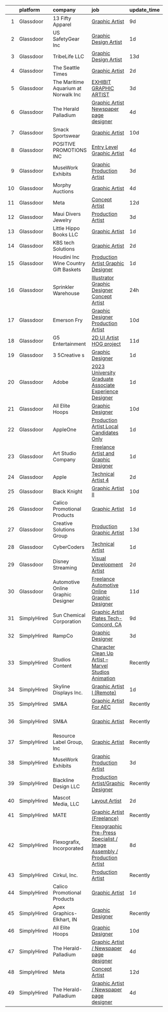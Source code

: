

|    | platform    | company                                 | job                                                                                                                                                                                                                                                                                                                                                                                                                                                                                                                                                                                                                                                                                                                                                                                                                                                                                                                                                                                                                                                                                                                                                                                                                                                                                                                                                                                                                                                | update_time   | location                   |
|---:|:------------|:----------------------------------------|:---------------------------------------------------------------------------------------------------------------------------------------------------------------------------------------------------------------------------------------------------------------------------------------------------------------------------------------------------------------------------------------------------------------------------------------------------------------------------------------------------------------------------------------------------------------------------------------------------------------------------------------------------------------------------------------------------------------------------------------------------------------------------------------------------------------------------------------------------------------------------------------------------------------------------------------------------------------------------------------------------------------------------------------------------------------------------------------------------------------------------------------------------------------------------------------------------------------------------------------------------------------------------------------------------------------------------------------------------------------------------------------------------------------------------------------------------|:--------------|:---------------------------|
|  1 | Glassdoor   | 13 Fifty Apparel                        | [Graphic Artist](https://www.glassdoor.com/partner/jobListing.htm?pos=118&ao=1136043&s=58&guid=00000182bf2d148da6c9295f49865925&src=GD_JOB_AD&t=SR&vt=w&ea=1&cs=1_c6a5878f&cb=1661064779237&jobListingId=1008067040216&jrtk=3-0-1gaviq55ijm5v801-1gaviq562i17e800-c750d9e3a078330c-)                                                                                                                                                                                                                                                                                                                                                                                                                                                                                                                                                                                                                                                                                                                                                                                                                                                                                                                                                                                                                                                                                                                                                               | 9d            | Remote                     |
|  2 | Glassdoor   | US SafetyGear  Inc                      | [Graphic Design Artist](https://www.glassdoor.com/partner/jobListing.htm?pos=130&ao=1136043&s=58&guid=00000182bf2d148da6c9295f49865925&src=GD_JOB_AD&t=SR&vt=w&ea=1&cs=1_c64eaf76&cb=1661064779239&jobListingId=1008081246698&jrtk=3-0-1gaviq55ijm5v801-1gaviq562i17e800-b7ee4dee46da2bf0-)                                                                                                                                                                                                                                                                                                                                                                                                                                                                                                                                                                                                                                                                                                                                                                                                                                                                                                                                                                                                                                                                                                                                                        | 1d            | Warren, OH                 |
|  3 | Glassdoor   | TribeLife LLC                           | [Graphic Design Artist](https://www.glassdoor.com/partner/jobListing.htm?pos=123&ao=1136043&s=58&guid=00000182bf2d148da6c9295f49865925&src=GD_JOB_AD&t=SR&vt=w&ea=1&cs=1_c45751ef&cb=1661064779238&jobListingId=1008057672919&jrtk=3-0-1gaviq55ijm5v801-1gaviq562i17e800-78b0d34efd56eb06-)                                                                                                                                                                                                                                                                                                                                                                                                                                                                                                                                                                                                                                                                                                                                                                                                                                                                                                                                                                                                                                                                                                                                                        | 13d           | Irvine, CA                 |
|  4 | Glassdoor   | The Seattle Times                       | [Graphic Artist](https://www.glassdoor.com/partner/jobListing.htm?pos=122&ao=1136043&s=58&guid=00000182bf2d148da6c9295f49865925&src=GD_JOB_AD&t=SR&vt=w&ea=1&cs=1_3258571b&cb=1661064779238&jobListingId=1008080104146&jrtk=3-0-1gaviq55ijm5v801-1gaviq562i17e800-d637a2610932a36a-)                                                                                                                                                                                                                                                                                                                                                                                                                                                                                                                                                                                                                                                                                                                                                                                                                                                                                                                                                                                                                                                                                                                                                               | 2d            | Seattle, WA                |
|  5 | Glassdoor   | The Maritime Aquarium at Norwalk  Inc   | [EXHIBIT GRAPHIC ARTIST](https://www.glassdoor.com/partner/jobListing.htm?pos=112&ao=1136043&s=58&guid=00000182bf2d148da6c9295f49865925&src=GD_JOB_AD&t=SR&vt=w&ea=1&cs=1_88430fe6&cb=1661064779236&jobListingId=1008076653293&jrtk=3-0-1gaviq55ijm5v801-1gaviq562i17e800-4b072849605ad0df-)                                                                                                                                                                                                                                                                                                                                                                                                                                                                                                                                                                                                                                                                                                                                                                                                                                                                                                                                                                                                                                                                                                                                                       | 3d            | Norwalk, CT                |
|  6 | Glassdoor   | The Herald Palladium                    | [Graphic Artist   Newspaper page designer](https://www.glassdoor.com/partner/jobListing.htm?pos=105&ao=1110586&s=58&guid=00000182bf2d148da6c9295f49865925&src=GD_JOB_AD&t=SR&vt=w&ea=1&cs=1_8daad535&cb=1661064779234&jobListingId=1008073933660&cpc=8795CF9063CD573D&jrtk=3-0-1gaviq55ijm5v801-1gaviq562i17e800-62096e212025d3a6--6NYlbfkN0BLOz3R2tXC2mhUicuG5hSo7xRQA9kfEQniDPT2yh4WeRNJVoEZFR01TCwwwqBh1Y6vOSiAy0RAxGDJvOFJJaTnL_uhcgITD9zbL8z1jkW3llcv7QpfJxBhoUlxYDTSxCF6Mtk2LtjA0dsoVKnCgYGLuQKLIkxPy2RDLUUDNO8W2e5Dj9quGqo0UUEVxbKFCMhtdUb7aBKRtvmful5-YYB_98g-mul9upWiRletxMCrbnwDbDN_oLF4MnfXEqrSitTKTN9q5xUMAEi7SHUx14TN45G0ZG2vWkBR-uOLLwyi2HRVdRMoOYu3l0kaXh0YIIfeb3YPX9M3w7ftfCggOS_uHWeJodrqr7GNftgFWuhWk8_SPXhUDfS9jFY0epXF7YLeIelZtaLMSEl2ySO-bJcKrn95BZ0Feu86jZJkME18jv3NIulD3oPHgvewaGhJqeC8WLoy9ksVsMxilsXqM7hBdumLBE2AjD3kOHP-nxbYVjoQUU8w-l6idmhOhiizsToj1Qw-2GUkeA%3D%3D)                                                                                                                                                                                                                                                                                                                                                                                                                                                                                                                                                    | 4d            | Remote                     |
|  7 | Glassdoor   | Smack Sportswear                        | [Graphic Artist](https://www.glassdoor.com/partner/jobListing.htm?pos=127&ao=1136043&s=58&guid=00000182bf2d148da6c9295f49865925&src=GD_JOB_AD&t=SR&vt=w&ea=1&cs=1_bb782a57&cb=1661064779239&jobListingId=1008065235900&jrtk=3-0-1gaviq55ijm5v801-1gaviq562i17e800-320cca2b1488d5de-)                                                                                                                                                                                                                                                                                                                                                                                                                                                                                                                                                                                                                                                                                                                                                                                                                                                                                                                                                                                                                                                                                                                                                               | 10d           | Redondo Beach, CA          |
|  8 | Glassdoor   | POSITIVE PROMOTIONS INC                 | [Entry Level Graphic Artist](https://www.glassdoor.com/partner/jobListing.htm?pos=126&ao=1136043&s=58&guid=00000182bf2d148da6c9295f49865925&src=GD_JOB_AD&t=SR&vt=w&ea=1&cs=1_85015303&cb=1661064779238&jobListingId=1008073307555&jrtk=3-0-1gaviq55ijm5v801-1gaviq562i17e800-abfcfeec6f3a09ff-)                                                                                                                                                                                                                                                                                                                                                                                                                                                                                                                                                                                                                                                                                                                                                                                                                                                                                                                                                                                                                                                                                                                                                   | 4d            | Hauppauge, NY              |
|  9 | Glassdoor   | MuseWork Exhibits                       | [Graphic Production Artist](https://www.glassdoor.com/partner/jobListing.htm?pos=102&ao=1110586&s=58&guid=00000182bf2d148da6c9295f49865925&src=GD_JOB_AD&t=SR&vt=w&ea=1&cs=1_e70a4624&cb=1661064779233&jobListingId=1008076709473&cpc=F41FEAB56D215062&jrtk=3-0-1gaviq55ijm5v801-1gaviq562i17e800-f96a2cd4fb90d56d--6NYlbfkN0A88_J8diRoR40SecvWGzcTn95As47YER-7r2OAdsjVnjXRd904aD2oemUfw9FGo8jy9NymnMmS9G1ekduSoOkbDxusoUe6e16lO-r-TiRmq1vA4zKQYYE60iFhA0VOkaPwBGVlZ1anvFPIICRi9dfS6zCY9UFH5QglLgznx55Z_5vF8XntUV7irkUpxgaQHTsz1TJBwfj0zNE7HMHksXdCRHPBfmNQAvQxzS-jtxLJD1P_-el0wtcNtc3X3aziRMJf2kA6KnoSZnSAABQyanqSs_wCMiPPcTnTDiAivNfNnUDqK3e59LCnEf7TaRptcG1t9oHAIiDBh4V9mulRox37NV6FWtla-0N1joNyAb6tKkuOG1tvio_HC3ZcGwga_xTLLMJVnj6EFWUomFWnJKllEWz8hDYoEOrSHHGSe4Q1SGNahbmDn9IZyxpbSEsd1LC9j2-a-UhUoTP7Ez2GxAYwc0gsYpTDgd0nxCRCxZZpDNTsK4fBzXVMm3AtMACxhCw%3D)                                                                                                                                                                                                                                                                                                                                                                                                                                                                                                                                                                                 | 3d            | Texas                      |
| 10 | Glassdoor   | Morphy Auctions                         | [Graphic Artist](https://www.glassdoor.com/partner/jobListing.htm?pos=121&ao=1136043&s=58&guid=00000182bf2d148da6c9295f49865925&src=GD_JOB_AD&t=SR&vt=w&ea=1&cs=1_764aa06e&cb=1661064779238&jobListingId=1008075094174&jrtk=3-0-1gaviq55ijm5v801-1gaviq562i17e800-7cf4dbe0b22367ce-)                                                                                                                                                                                                                                                                                                                                                                                                                                                                                                                                                                                                                                                                                                                                                                                                                                                                                                                                                                                                                                                                                                                                                               | 4d            | Denver, PA                 |
| 11 | Glassdoor   | Meta                                    | [Concept Artist](https://www.glassdoor.com/partner/jobListing.htm?pos=103&ao=1110586&s=58&guid=00000182bf2d148da6c9295f49865925&src=GD_JOB_AD&t=SR&vt=w&cs=1_52e24f5d&cb=1661064779233&jobListingId=1008061777888&cpc=444700D72F2ECBCE&jrtk=3-0-1gaviq55ijm5v801-1gaviq562i17e800-aae3ad01ed4ed6c2--6NYlbfkN0DYl4UJW4r1Vl7FEn6T9F-rD9lpC-0oMJVSiWjK_MGUd8e8cHXcpv6KPyjLHZEfqkVDT8BL02zSvLZZTGN7knFSMSI-jZygp_OG9zh7QPZvCAHiOFcDtVur7VmYunLCuUizArhW-Et_9v3iEo7sq0y7XM0uGKJmfMxSC1vo-MEAIv1D6PV1m4Kuxsoh2-6-6XXsSjyCEnwTyXyWZ9_k7aoBrjMPNiEAFes3cMGm7o4YdlGSnkhnai0xbxuFJUChPfeebi95bPGxZJnv4HbMFbmljTyNp3gVqEU5ooGdfq4uQT8SstBAyh3eUjcz_6i10sXAg613hreaKEWRD1uhvfAbeSmNTuvns6NY9Oy3DobWThY6QTjmaYeNj0kJ7tI5-NcV-tvi-L4IgDZtbDHZZsvFItIWgBkqz0xv1mAPvrxv1_o8ruDdaM0W2yfxyzxQWCD4cRq1DjZQFtjFIzrfK4hJHKY_tLUAVUmVGcgY7urzg1mChXrJJ0n0BlCbuXMxwm_dkOOLHAhlSMyWGmBrKXlKZCrllFHsRQKDzaPpewiWCCjRvmyZmwOafBp3X2wnnQ_JSKXCU_4AsH7DHPO25C-tzQyoa-okwXV4qfsaZO533QOSvBbng9MCCpVBJTxYUYbZnr8F0OwHSG5gfNKuqEa3Fr_yToWqxv1MjedRFYc64YmTuOGtSmE3RoEmAtGT4v_gri8kg_l8X4j__YJHliiDwR1t23W0CkgeZpUxNa4wfzw3bzJlfydoDM0RKD_W2RKgZ9IlPgG5AlRvLHKL8LsBjYy43dfzaNy88DZcLk9uI8WDVHUAv7WULpSaH7LTMVmggc3iSLV0tlekFOI_Ge0GqUouBztfXquS_cumgsz6pZOZwmmBO1pVeR9f5PlQD4jTOvqtLIrJOa_Vslq1jLi-P1OAtR0HVAwzZlTSt3g0zXZKkUP9J9hcYS7d6q3oHwBw8eqEZkaZ6T40NOpewWxKGkaRoacODyHzlBrYogXAX9hg1rAoRrauDRXvG0y6PqZ4e9cSEbsNL5qaGKsLMf1Y-ghWZEvhOZEnLM9YiPDn0U_hzEK90SOUSG-WyLrDszM%3D) | 12d           | Los Angeles, CA            |
| 12 | Glassdoor   | Maui Divers Jewelry                     | [Production Artist](https://www.glassdoor.com/partner/jobListing.htm?pos=119&ao=1136043&s=58&guid=00000182bf2d148da6c9295f49865925&src=GD_JOB_AD&t=SR&vt=w&ea=1&cs=1_e8ab063d&cb=1661064779237&jobListingId=1008076656497&jrtk=3-0-1gaviq55ijm5v801-1gaviq562i17e800-eeec81362c668a71-)                                                                                                                                                                                                                                                                                                                                                                                                                                                                                                                                                                                                                                                                                                                                                                                                                                                                                                                                                                                                                                                                                                                                                            | 3d            | Honolulu, HI               |
| 13 | Glassdoor   | Little Hippo Books  LLC                 | [Graphic Artist](https://www.glassdoor.com/partner/jobListing.htm?pos=120&ao=1136043&s=58&guid=00000182bf2d148da6c9295f49865925&src=GD_JOB_AD&t=SR&vt=w&ea=1&cs=1_0f45dd6b&cb=1661064779237&jobListingId=1008081489117&jrtk=3-0-1gaviq55ijm5v801-1gaviq562i17e800-58c807f4258bd0da-)                                                                                                                                                                                                                                                                                                                                                                                                                                                                                                                                                                                                                                                                                                                                                                                                                                                                                                                                                                                                                                                                                                                                                               | 1d            | Melville, NY               |
| 14 | Glassdoor   | KBS tech Solutions                      | [Graphic Artist](https://www.glassdoor.com/partner/jobListing.htm?pos=111&ao=1136043&s=58&guid=00000182bf2d148da6c9295f49865925&src=GD_JOB_AD&t=SR&vt=w&ea=1&cs=1_8c01eaa8&cb=1661064779236&jobListingId=1008078842398&jrtk=3-0-1gaviq55ijm5v801-1gaviq562i17e800-39c164e3415dcb38-)                                                                                                                                                                                                                                                                                                                                                                                                                                                                                                                                                                                                                                                                                                                                                                                                                                                                                                                                                                                                                                                                                                                                                               | 2d            | Hartford, CT               |
| 15 | Glassdoor   | Houdini Inc   Wine Country Gift Baskets | [Production Artist Graphic Designer](https://www.glassdoor.com/partner/jobListing.htm?pos=107&ao=1110586&s=58&guid=00000182bf2d148da6c9295f49865925&src=GD_JOB_AD&t=SR&vt=w&ea=1&cs=1_32a71c76&cb=1661064779235&jobListingId=1008081441552&cpc=654405A9B1E0A9F5&jrtk=3-0-1gaviq55ijm5v801-1gaviq562i17e800-6b8e0700c5334f2d--6NYlbfkN0B3DslFKMNUluqKc1Wh2wUADIwflRxR_qiwbt9w8aG4zl7B9UCok6ZGwUs9c6IyFHKN08j8QWTfNpi9f5Z3ajPm8_UiV1M4L1VRAiY_SnDyxPsTiAamp9sWMXQ3l8Brt6RjreFaWZ10vKOX1t0z85NxsDs6LfnMfdEADew1eSGWBdEdl73LyAAcR6aPWZp-Ji47SBqDpfPqVgTk-uXes4GWHldrHXrG_bUj55U4Rxgc7QOw1uVqF5TKLYHtpPPIYAqQsPf8vcTZ31WCVqB0vKLbTRawFyNSex5FJJprr0sF3oYYH6cObPG-8akdjXgTmjhI6LLVe7wY9bxfH7iIDDZlXIQpytqjcxP0vybxu8YtSlJmzyOj4WP-S0ruz7C8udptGhOCh4m7SHF-5GdWRjHCcqkzKwCxxqcSd37mEbiJunklLwiZlG6L1ihgxDHIRZ_1KIwbH9I4em6AqCaJ5WrSMzHn6eBWbB7CpjzWQsbBbbkS5W1ib97NFb-tfUEA0dE%3D)                                                                                                                                                                                                                                                                                                                                                                                                                                                                                                                                                                        | 1d            | Fullerton, CA              |
| 16 | Glassdoor   | Sprinkler Warehouse                     | [Illustrator Graphic Designer Concept Artist](https://www.glassdoor.com/partner/jobListing.htm?pos=115&ao=1136043&s=58&guid=00000182bf2d148da6c9295f49865925&src=GD_JOB_AD&t=SR&vt=w&ea=1&cs=1_38a7d38f&cb=1661064779237&jobListingId=1008082704848&jrtk=3-0-1gaviq55ijm5v801-1gaviq562i17e800-3aa528a1c950fa99-)                                                                                                                                                                                                                                                                                                                                                                                                                                                                                                                                                                                                                                                                                                                                                                                                                                                                                                                                                                                                                                                                                                                                  | 24h           | Houston, TX                |
| 17 | Glassdoor   | Emerson Fry                             | [Graphic Designer Production Artist](https://www.glassdoor.com/partner/jobListing.htm?pos=117&ao=1136043&s=58&guid=00000182bf2d148da6c9295f49865925&src=GD_JOB_AD&t=SR&vt=w&ea=1&cs=1_6cfacd5a&cb=1661064779237&jobListingId=1008064990939&jrtk=3-0-1gaviq55ijm5v801-1gaviq562i17e800-b119cf3a5534884f-)                                                                                                                                                                                                                                                                                                                                                                                                                                                                                                                                                                                                                                                                                                                                                                                                                                                                                                                                                                                                                                                                                                                                           | 10d           | Lee, NH                    |
| 18 | Glassdoor   | G5 Entertainment                        | [2D UI Artist  HOG project ](https://www.glassdoor.com/partner/jobListing.htm?pos=114&ao=1136043&s=58&guid=00000182bf2d148da6c9295f49865925&src=GD_JOB_AD&t=SR&vt=w&cs=1_c5443066&cb=1661064779236&jobListingId=1008063559742&jrtk=3-0-1gaviq55ijm5v801-1gaviq562i17e800-aa1f1a05926f2a41-)                                                                                                                                                                                                                                                                                                                                                                                                                                                                                                                                                                                                                                                                                                                                                                                                                                                                                                                                                                                                                                                                                                                                                        | 11d           | Remote                     |
| 19 | Glassdoor   | 3 5Creative s                           | [Graphic Designer](https://www.glassdoor.com/partner/jobListing.htm?pos=129&ao=1136043&s=58&guid=00000182bf2d148da6c9295f49865925&src=GD_JOB_AD&t=SR&vt=w&ea=1&cs=1_3c1f35bb&cb=1661064779239&jobListingId=1008081355591&jrtk=3-0-1gaviq55ijm5v801-1gaviq562i17e800-920012c4e421de41-)                                                                                                                                                                                                                                                                                                                                                                                                                                                                                                                                                                                                                                                                                                                                                                                                                                                                                                                                                                                                                                                                                                                                                             | 1d            | Remote                     |
| 20 | Glassdoor   | Adobe                                   | [2023 University Graduate   Associate Experience Designer](https://www.glassdoor.com/partner/jobListing.htm?pos=124&ao=1136043&s=58&guid=00000182bf2d148da6c9295f49865925&src=GD_JOB_AD&t=SR&vt=w&cs=1_cedf4102&cb=1661064779238&jobListingId=1008081357703&jrtk=3-0-1gaviq55ijm5v801-1gaviq562i17e800-7f0a39667bd9f55a-)                                                                                                                                                                                                                                                                                                                                                                                                                                                                                                                                                                                                                                                                                                                                                                                                                                                                                                                                                                                                                                                                                                                          | 1d            | San Francisco, CA          |
| 21 | Glassdoor   | All Elite Hoops                         | [Graphic Designer](https://www.glassdoor.com/partner/jobListing.htm?pos=125&ao=1136043&s=58&guid=00000182bf2d148da6c9295f49865925&src=GD_JOB_AD&t=SR&vt=w&ea=1&cs=1_133b667a&cb=1661064779238&jobListingId=1008065721437&jrtk=3-0-1gaviq55ijm5v801-1gaviq562i17e800-3a5424c9bdd640c0-)                                                                                                                                                                                                                                                                                                                                                                                                                                                                                                                                                                                                                                                                                                                                                                                                                                                                                                                                                                                                                                                                                                                                                             | 10d           | Remote                     |
| 22 | Glassdoor   | AppleOne                                | [Production Artist   Local Candidates Only](https://www.glassdoor.com/partner/jobListing.htm?pos=110&ao=1110586&s=58&guid=00000182bf2d148da6c9295f49865925&src=GD_JOB_AD&t=SR&vt=w&ea=1&cs=1_db3bc9b5&cb=1661064779236&jobListingId=1008081754947&cpc=9908D8D4413DBB8A&jrtk=3-0-1gaviq55ijm5v801-1gaviq562i17e800-48eeee4b45c455b0--6NYlbfkN0Akmm0SHSm6KXMG3PLe28cvsql5ALZY-VGg2iXYcU3b0_QqRwb6uEYTLIurolMOrvwC5YJNAgQlCFJRKp3qjpwLbK2XZUL9e0AuBEYKbOjWLh1WQMkwjEdv5R1wmADDayZ3u9kD5xbERhE8O5SXEkMA3nkGuAPYt9hf0E3TXdqSfSdf_5Q7Pcg0Te6GkWmKh23qUVTV1OQz_wYr4osB8G0xTHJDGpyqx5qDGOuhYSbBExli4s5vBhGyZZSUB3rKL1RLR0i4s1_AVXA_uBgeU8xIkk8kgrn6xaSIdBhK9TMv42Pm7dfa3s9QCyDw1IIPB8WzjaT2szlKgxMzEQBAtYV-vahsizxk3-rnPOu2BVqI2c_sYQ7Wm_e_p3Ip-OYCAkcCreEfYWQMn0jXxppZeIciwR4QlKGYHpsVRuUvBLR6m6TL_qjwC5bUrWQ1wBLf8jBmhfmPQeT125kOaByhleANCpIn2MqrqLG3xQpyXhfZXgULDjuxnpOUEytygalAU85OCsqvICnwPts-6fBiWAeRdKO7ZYHf3cXZwVjO5ii6lr_CD3OQIs5VF3vbY8-pJeQncp4lGFrCqSPcM55Myaxj)                                                                                                                                                                                                                                                                                                                                                                                                                                                                               | 1d            | Oxnard, CA                 |
| 23 | Glassdoor   | Art Studio Company                      | [Freelance Artist and Graphic Designer](https://www.glassdoor.com/partner/jobListing.htm?pos=106&ao=1110586&s=58&guid=00000182bf2d148da6c9295f49865925&src=GD_JOB_AD&t=SR&vt=w&ea=1&cs=1_cc1de9c8&cb=1661064779234&jobListingId=1008081695157&cpc=334ABAF5D42DC775&jrtk=3-0-1gaviq55ijm5v801-1gaviq562i17e800-9396e9a279fa35b4--6NYlbfkN0ALmgNf42x7YEuTLQ5-efStH_XBJQTIREy_nAcK3-m3BWqXDy3YkN4oAc6b69r1uRLouu2J77DPjcaSY4APfgmbbrU4KVqSQO7uZ39vV_mL8O7pbwT-hghrNhEZLslXU74zVzypJ-0_FWcgjYf_JDjj-yTXcOIAuFFg42xALbDrLBUmgPHGROvLhGqPbmmABkKMflOtuM1wQT1ie7_Uyml1BjMwo0xeX0w5OFeiHnBF_1MU_rRgEiVe2WKmrsXAEP-migkgSoY_XMrzGW_yhmD5bqEFxkUoFUHlQb6nU7qNK8EgB3yqUlt8h3vojlZaMpt3gadZGr6ymnr0EANy74m9sMr3ye84A7PxDdR-YLez3lvGce3EHnCe7ftcRVBk1oFA37aVcRiYRQuJz3a8R2t2emI3_EYHCCULjKX8GLCjAeuIrITbTNVlAeTxYPlSWmImfIF1ldDrIyVxopM5vlyXbyi909Y5z7TyqCYIis1kBj0NbyUsvX5R1hCn8hiKPltQDpt-4w-NAQ%3D%3D)                                                                                                                                                                                                                                                                                                                                                                                                                                                                                                                                                       | 1d            | Cleveland, OH              |
| 24 | Glassdoor   | Apple                                   | [Technical Artist 4](https://www.glassdoor.com/partner/jobListing.htm?pos=104&ao=1110586&s=58&guid=00000182bf2d148da6c9295f49865925&src=GD_JOB_AD&t=SR&vt=w&cs=1_218eded3&cb=1661064779234&jobListingId=1008078131617&cpc=6FC5BA77C9A4CD78&jrtk=3-0-1gaviq55ijm5v801-1gaviq562i17e800-fe1416a032b85239--6NYlbfkN0BvKrLyj5gPmtZO9T8euul8TCxuuKNOtzRJOomxnwSEodTz2Bc-sPZl1dBMH13w-jM492YSUv0nu-JRSjO3y9lAjoraMjyITvd_eA6DGTmFELUbzdH5-lzMZ9xDP8m3tE8YLK8_aeAXPGcwDWndC8ivL0yQ8FSs5lpL2FHr8OUFgvk0QBn0HcTOXKhuO3xUgCbez_CaFcNfPMx5qBUPpU1-AjVMx6Bu3CFdtzEwYlT_qJuITJj6oYTJB5Upqpr6W45NJuWyWJjCrxhz7avJunW4RBlmwrkzsJln_E7177OOnPoHaYPSYvs91aTc8WJ4abIdVuZlWp5WcyYxw51ypvmnhNnm3zCGOUtunBz47oebSvSE9ijkuzgD9m2z_2s9sqv5cR10ykU3beEQiEesLdLF0l8tQpaTZEWmGW6LEw0IZ1ZyI9rzuOva905cljCYMxRuBd5bO0Q7seWdzbuQ-ELz0wsDbyjubIMvjrPPJSnSCOwTeiLIUn95TyMzO89aGbsVvpEy464x0D_1rtgWX1WK0DgFGBvXDBjRhkqGMAGYGrCfm0yEEDEcAJb6xBttndhuP9-YZPKCkd_PR0J6rkImlTVS886WuGStKOhYsqCQCF67r3ORbUPkaaUkJjNa32k55lcsINyq7Pzgzi3bDJZ6g0xUzEHDfYhOU18BJE03YH7lCeZEt_lgmy105FLjd6XsQMoeg-DjgmPbcVQoSAo2crnLnPh9dffQiM5EExizDWY9F61sI0ys8K7hjSPpYEZhBhvNA_N5z_Eu6vbryLrjhvT3iVlPIpTDhyEFKAW28Mi8Obj8d_18z9LXUKAFLMd1BTHI7G_EWQeSZeeYKVcra4DyPsc_QRCc1s_c8SPp7tWGxNwWt4QDDox2IA_GmSZcOlkyVqdfX-2a_6dRXgunQI8byNFN0l9dIjtztRv038KSP4plYFu2FoDYwqoE4G4%3D)                                                                                                                             | 2d            | Seattle, WA                |
| 25 | Glassdoor   | Black Knight                            | [Graphic Artist II](https://www.glassdoor.com/partner/jobListing.htm?pos=128&ao=1136043&s=58&guid=00000182bf2d148da6c9295f49865925&src=GD_JOB_AD&t=SR&vt=w&cs=1_e657f1bb&cb=1661064779239&jobListingId=1008065709140&jrtk=3-0-1gaviq55ijm5v801-1gaviq562i17e800-8df38c131c9eef4f-)                                                                                                                                                                                                                                                                                                                                                                                                                                                                                                                                                                                                                                                                                                                                                                                                                                                                                                                                                                                                                                                                                                                                                                 | 10d           | Jacksonville, FL           |
| 26 | Glassdoor   | Calico Promotional Products             | [Graphic Artist](https://www.glassdoor.com/partner/jobListing.htm?pos=101&ao=1110586&s=58&guid=00000182bf2d148da6c9295f49865925&src=GD_JOB_AD&t=SR&vt=w&ea=1&cs=1_868b9eb2&cb=1661064779233&jobListingId=1008081059192&cpc=56632219D727AB75&jrtk=3-0-1gaviq55ijm5v801-1gaviq562i17e800-41762e46bb39fd3b--6NYlbfkN0DL61m59G0vLrFWarBcur3uKQP_CtW25lhCYWtrcai9UUeGTgFS_bSAmaOBABAcmMT2rsuamD5YCYzhsA6LvffyFY5O2luWjaV0oe--BzJfAi_8C4AT8kiopj9WxLFUXzZCjEtQh37n4Kji_fYPc-LTyk2-DGxON-siRaDL9ch2C7a_sFBhx6DUvDhPB_Jxg5PLqs4cClmWMUFk86wt71clfu85u-LIGGkeiseAXPBPFYA4g1Ubp4F_c3-m2kCispn--Pq5ByOd_ASCzgCYV5HMeGRzwRZs_CQcXFQi_N7pTbuqWZZS7QX0q7pgBHHX-RKuTPby42Bg0NwkfJ4tTG7zcYOOZSqW5ZrE8kk5egnL_wKiHwvc6Ia4zx7i1ld7GNhby0IkaOuBaUgzNrMhdsVr3L-EHnt2uCxwGtm3Yb1V3DL116uzEnE0-XvhpF6Y1Y_GL_2CqLGsC8oIOAH0UhA1O0K9Mx1Ejotas3zjr4oulpEDQ5Q_2oGTVhFVyV_19ME%3D)                                                                                                                                                                                                                                                                                                                                                                                                                                                                                                                                                                                            | 1d            | Celina, OH                 |
| 27 | Glassdoor   | Creative Solutions Group                | [Production Graphic Artist](https://www.glassdoor.com/partner/jobListing.htm?pos=116&ao=1136043&s=58&guid=00000182bf2d148da6c9295f49865925&src=GD_JOB_AD&t=SR&vt=w&ea=1&cs=1_3936e0a5&cb=1661064779237&jobListingId=1008058414839&jrtk=3-0-1gaviq55ijm5v801-1gaviq562i17e800-e4b5e7b557579228-)                                                                                                                                                                                                                                                                                                                                                                                                                                                                                                                                                                                                                                                                                                                                                                                                                                                                                                                                                                                                                                                                                                                                                    | 13d           | Clawson, MI                |
| 28 | Glassdoor   | CyberCoders                             | [Technical Artist](https://www.glassdoor.com/partner/jobListing.htm?pos=109&ao=1110586&s=58&guid=00000182bf2d148da6c9295f49865925&src=GD_JOB_AD&t=SR&vt=w&ea=1&cs=1_5d72abb1&cb=1661064779236&jobListingId=1008081635178&cpc=451933188B21919D&jrtk=3-0-1gaviq55ijm5v801-1gaviq562i17e800-2928c6c4dd1687a4--6NYlbfkN0CpFJQzrgRR8WqXWK1qKKEqALWJw739KlKqr2H-MSI4eoBlI4EFrmor2FYZMP3muM1BfrJgYTyeTcMU37Aa7gjLS1XH40czNDsKGeRGKSZ78eITn3VjIbg_f7XlW4vrOQZZ22rfjoVGb9NMZzNif7oUsA6UHsvCw0KuqT8ILTqlXXXeruWaQ_I7LdcAm8LeDHGbgRe9HeDD1TeL5vGJir-IitvKFoPHH-8Y7YKvIBTRn-Kh557rIJz9Is_goWrorpixBdVtKqPtIIjIgi0vAemmJc-rwdGRGU7BOHm8g_5Si6BhTFfaUPX7DXh5DfPIL9C7UmD5N0hdmx2-2qllP57w3SJCKJ6mDobLoeMsvXRlWt_KFPmRN0-yHDVhzY7CWWNAGR4JhPlHKPj9QkjmrXIfhR52_miqyKHA0cAlMPOLCBMlZtZMEdV83NEUwGXqj87ZCbelYU-eHSdl4gN9qG0VN2Rr6ZC8h4xIH_SLTXzFLRsUi095zrm89Ai1SSCfh1g_v2CswF47mghx2JK5e6IEMOnB_iBB2Uc3km0FVLaV_lvXUILgDz7YPDlas9mK7zxH3koHrixg3ZQMreQ4WOBPWp3FHKyCcOJHIzY87O7oqLpiIQ5M4MdvfiZiPQqpfOcpTy6s4Tv8V0qBpD8i2b93BCqbeeBlzv1WBZFtLA8PGeeirkpUgYV3njxmvzWYLT1EVvJBS5BqbaBZ3IQ-EroVfwJk0Nk8atCbVe8UxKp7Z2G4BedMOvUv_-eovg5HUDcMbJrOI_hk38TxYD8yJZx52nhGg8yUhn6p_QfCSmDANDrwKGXKHPXG-Oog3Dp2v533HWmXYBDZS6MprvMBehAa6b5siTLc1uFvU8YzsjwTIOwA_1sO5OHoLqaFly8Pq0y2q06QT0v571LWlLSMC4jJLGuLL7o7TzpwGBWGLBMrKmxcRToDs6SEqHAAzcxbeInx_x7B6f6E-iVxF_CPzX18TR0ZzgcAl7o%3D)                                                                                          | 1d            | Las Vegas, NV              |
| 29 | Glassdoor   | Disney Streaming                        | [Visual Development Artist](https://www.glassdoor.com/partner/jobListing.htm?pos=113&ao=1136043&s=58&guid=00000182bf2d148da6c9295f49865925&src=GD_JOB_AD&t=SR&vt=w&cs=1_63d07fab&cb=1661064779236&jobListingId=1008078499715&jrtk=3-0-1gaviq55ijm5v801-1gaviq562i17e800-206bbe2fd00bbaa4-)                                                                                                                                                                                                                                                                                                                                                                                                                                                                                                                                                                                                                                                                                                                                                                                                                                                                                                                                                                                                                                                                                                                                                         | 2d            | Glendale, CA               |
| 30 | Glassdoor   | Automotive Online Graphic Designer      | [Freelance Automotive Online Graphic Designer](https://www.glassdoor.com/partner/jobListing.htm?pos=108&ao=1110586&s=58&guid=00000182bf2d148da6c9295f49865925&src=GD_JOB_AD&t=SR&vt=w&ea=1&cs=1_436f9bd8&cb=1661064779235&jobListingId=1008062665826&cpc=654405A9B1E0A9F5&jrtk=3-0-1gaviq55ijm5v801-1gaviq562i17e800-e6cba8c07fc3ce8d--6NYlbfkN0DErd5I9McD7cRkBvdvpgLNNu9G_nar-sNj4cKQCjkRCIjXfPSy6d0xbkvT_D_ecSKPU5kzDGHqsOjaScAUUXJUGrP7g0KKBrC0EO4e1OLVkrrVXnn7f-vdUbM7rPXDvMD-B57H2IXrZzXhxrBqvEGn4_HY80ZEM-UwUUpuvLDQnlVgBdCbn-mi4t41Tci38kxswKE70wZFg6HYmrwtuXAOWjO3jtitQw8y0-XPRnAksa3yHDaeKpoC9b83Z5mxfPBIMpk1IOX0OPimhAs7WuaJq_YhkKvJqLWg45UH5nuMZsHCluuInySm1LJFx3CU3AC7Y3YeFi5VVohRBfFJBsBjoLxd7f8AxXmL_6NkOrTtPu93mVEb_AyAXPsMPpC3zcx8-zutogUt3HoL_6Oxm5mvrxZd-A-VPrJgfCIALyirpukTAxB6vHiVXu1lmUdqVjgq7B9ukU5hp6tjm-acB2ndKb1vztHL1vwLu3rQLabVJyuQLsUw3FaU7-H8f3_bvljlC2_weqU5eN3ImsSFIidc)                                                                                                                                                                                                                                                                                                                                                                                                                                                                                                                                            | 11d           | Remote                     |
| 31 | SimplyHired | Sun Chemical Corporation                | [Graphic Artist Plates Tech- Concord, CA](https://www.simplyhired.com/job/Qm2-8Ql5pIfYn2AdJP8N36mCCSc3A7gX2_k8Ghi98dqzQ3kDe5gLcg?q=graphic+artist)                                                                                                                                                                                                                                                                                                                                                                                                                                                                                                                                                                                                                                                                                                                                                                                                                                                                                                                                                                                                                                                                                                                                                                                                                                                                                                 | 9d            | Concord, CA                |
| 32 | SimplyHired | RampCo                                  | [Graphic Designer](https://www.simplyhired.com/job/z708fynPslNbEQUWFsqSnLVA62yQw5YQ4C7ENMlLlWbf-neFQgIyWA?q=graphic+artist)                                                                                                                                                                                                                                                                                                                                                                                                                                                                                                                                                                                                                                                                                                                                                                                                                                                                                                                                                                                                                                                                                                                                                                                                                                                                                                                        | 3d            | Santa Clara, CA            |
| 33 | SimplyHired | Studios Content                         | [Character Clean Up Artist – Marvel Studios Animation](https://www.simplyhired.com/job/4W3Aw4hbaD5ednHi3UQrQHaDJsqVGaWCvKU1IVTgeMyta4h0NKRVHw?q=graphic+artist)                                                                                                                                                                                                                                                                                                                                                                                                                                                                                                                                                                                                                                                                                                                                                                                                                                                                                                                                                                                                                                                                                                                                                                                                                                                                                    | Recently      | Burbank, CA                |
| 34 | SimplyHired | Skyline Displays Inc.                   | [Graphic Artist I (Remote)](https://www.simplyhired.com/job/wQyeSUW5wB54LbcvYxUfeB6qyKt55GB3gm4oqBaCLs1GL0rE_xLjRA?q=graphic+artist)                                                                                                                                                                                                                                                                                                                                                                                                                                                                                                                                                                                                                                                                                                                                                                                                                                                                                                                                                                                                                                                                                                                                                                                                                                                                                                               | 1d            | United States              |
| 35 | SimplyHired | SM&A                                    | [Graphic Artist For AEC](https://www.simplyhired.com/job/5CBNxdWS8s-GQYBBRb_PwFmc1Z8VCwNq1VuHHAm2zBNcCLh483gh5w?q=graphic+artist)                                                                                                                                                                                                                                                                                                                                                                                                                                                                                                                                                                                                                                                                                                                                                                                                                                                                                                                                                                                                                                                                                                                                                                                                                                                                                                                  | Recently      | Remote                     |
| 36 | SimplyHired | SM&A                                    | [Graphic Artist](https://www.simplyhired.com/job/drsdry12tMjQVs2SfFbBT8B0bDh2C5WD0NA8-ZKI5zI8nc43F8P5Kg?q=graphic+artist)                                                                                                                                                                                                                                                                                                                                                                                                                                                                                                                                                                                                                                                                                                                                                                                                                                                                                                                                                                                                                                                                                                                                                                                                                                                                                                                          | Recently      | San Diego, CA +4 locations |
| 37 | SimplyHired | Resource Label Group, Inc               | [Graphic Artist](https://www.simplyhired.com/job/EkMyS5HXbsp87TMU6lyGe7GcIpAqvPU8qfx4K5ol6Ersohl3GUEdWg?q=graphic+artist)                                                                                                                                                                                                                                                                                                                                                                                                                                                                                                                                                                                                                                                                                                                                                                                                                                                                                                                                                                                                                                                                                                                                                                                                                                                                                                                          | Recently      | Milpitas, CA               |
| 38 | SimplyHired | MuseWork Exhibits                       | [Graphic Production Artist](https://www.simplyhired.com/job/EJpjgqEQxjlhEtwTzQNd6dOfBD0goV_UEhQFgtO8wQne9508qtrKnA?q=graphic+artist)                                                                                                                                                                                                                                                                                                                                                                                                                                                                                                                                                                                                                                                                                                                                                                                                                                                                                                                                                                                                                                                                                                                                                                                                                                                                                                               | 3d            | Texas                      |
| 39 | SimplyHired | Blackline Design LLC                    | [Production Artist/Graphic Designer](https://www.simplyhired.com/job/hcxMXxAK3-E-8bXvVLk3Dq6hfPJ9fPTNOwU6-PgEq02X1F60OEbNXw?q=graphic+artist)                                                                                                                                                                                                                                                                                                                                                                                                                                                                                                                                                                                                                                                                                                                                                                                                                                                                                                                                                                                                                                                                                                                                                                                                                                                                                                      | Recently      | Remote                     |
| 40 | SimplyHired | Mascot Media, LLC                       | [Layout Artist](https://www.simplyhired.com/job/9bFxmNrBkmOh9YXAvpSZIXSF1XV0n8e2UOND4C88EXLGjvhh6cSGQw?q=graphic+artist)                                                                                                                                                                                                                                                                                                                                                                                                                                                                                                                                                                                                                                                                                                                                                                                                                                                                                                                                                                                                                                                                                                                                                                                                                                                                                                                           | 2d            | Fayetteville, AR           |
| 41 | SimplyHired | MATE                                    | [Graphic Artist (Freelance)](https://www.simplyhired.com/job/0DJnr7H5QPjP6G292Zv43b_Hvi4yNpIFWqN_YMlrhz_btdjNhXFehQ?q=graphic+artist)                                                                                                                                                                                                                                                                                                                                                                                                                                                                                                                                                                                                                                                                                                                                                                                                                                                                                                                                                                                                                                                                                                                                                                                                                                                                                                              | Recently      | Los Angeles, CA            |
| 42 | SimplyHired | Flexografix, Incorporated               | [Flexographic Pre-Press Specialist / Image Assembly / Production Artist](https://www.simplyhired.com/job/bz0oEgJfby4f-RdpI_JMI4ypoVfpQkFRzO4C_KdXua79GkJ3W7tZ6g?q=graphic+artist)                                                                                                                                                                                                                                                                                                                                                                                                                                                                                                                                                                                                                                                                                                                                                                                                                                                                                                                                                                                                                                                                                                                                                                                                                                                                  | 8d            | Carol Stream, IL           |
| 43 | SimplyHired | Cirkul, Inc.                            | [Production Artist](https://www.simplyhired.com/job/K26784Z4dwo8HKkNpPZ8mZncgZRaWe6wHcjI57k_UHQjSebRq3U_BQ?q=graphic+artist)                                                                                                                                                                                                                                                                                                                                                                                                                                                                                                                                                                                                                                                                                                                                                                                                                                                                                                                                                                                                                                                                                                                                                                                                                                                                                                                       | Recently      | Tampa, FL                  |
| 44 | SimplyHired | Calico Promotional Products             | [Graphic Artist](https://www.simplyhired.com/job/zdH8f0U1TnwZ8DCEmhh0ahGUJOiVU6eNgqVn2TiJjzn05i5rPYmG9w?q=graphic+artist)                                                                                                                                                                                                                                                                                                                                                                                                                                                                                                                                                                                                                                                                                                                                                                                                                                                                                                                                                                                                                                                                                                                                                                                                                                                                                                                          | 1d            | Celina, OH                 |
| 45 | SimplyHired | Apex Graphics- Elkhart, IN              | [Graphic Designer](https://www.simplyhired.com/job/qglcmHUN2IMR6qgix4SHXm5COfuiv93Y4GkvS_4mRDrC-Cz4a5yZLA?q=graphic+artist)                                                                                                                                                                                                                                                                                                                                                                                                                                                                                                                                                                                                                                                                                                                                                                                                                                                                                                                                                                                                                                                                                                                                                                                                                                                                                                                        | Recently      | Elkhart, IN                |
| 46 | SimplyHired | All Elite Hoops                         | [Graphic Designer](https://www.simplyhired.com/job/NlRkUGulrTojrEVgRuaev59aRbb1nD-IxUFXJz0wBXHTHi2uOKZjgA?q=graphic+artist)                                                                                                                                                                                                                                                                                                                                                                                                                                                                                                                                                                                                                                                                                                                                                                                                                                                                                                                                                                                                                                                                                                                                                                                                                                                                                                                        | 10d           | Remote                     |
| 47 | SimplyHired | The Herald-Palladium                    | [Graphic Artist / Newspaper page designer](https://www.simplyhired.com/job/BfhouoKktYpPlfDx_I5h7YUM0GKI_92rIuSbKH292jr5oOKX4SYrqA?q=graphic+artist)                                                                                                                                                                                                                                                                                                                                                                                                                                                                                                                                                                                                                                                                                                                                                                                                                                                                                                                                                                                                                                                                                                                                                                                                                                                                                                | 4d            | Remote                     |
| 48 | SimplyHired | Meta                                    | [Concept Artist](https://www.simplyhired.com/job/YvzCy6KDuqTo0Lt7PcSlJAlm7HDJjy8K3ib9O6pOQwPMnvHRsXjD0A?q=graphic+artist)                                                                                                                                                                                                                                                                                                                                                                                                                                                                                                                                                                                                                                                                                                                                                                                                                                                                                                                                                                                                                                                                                                                                                                                                                                                                                                                          | 12d           | Menlo Park, CA             |
| 49 | SimplyHired | The Herald-Palladium                    | [Graphic Artist / Newspaper page designer](https://www.simplyhired.com/job/BfhouoKktYpPlfDx_I5h7YUM0GKI_92rIuSbKH292jr5oOKX4SYrqA?q=graphic+artist)                                                                                                                                                                                                                                                                                                                                                                                                                                                                                                                                                                                                                                                                                                                                                                                                                                                                                                                                                                                                                                                                                                                                                                                                                                                                                                | 4d            | Remote                     |